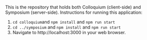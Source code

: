 This is the repository that holds both Colloquium (client-side) and Symposium (server-side).
Instructions for running this application:
1. `cd colloquium`and `npm install` and `npm run start`
2. `cd ../symposium` and `npm install` and `npm run start`
3. Navigate to http://localhost:3000 in your web browser.

